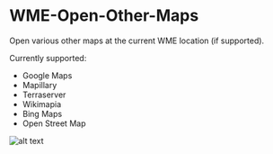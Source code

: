 # WME-Open-Other-Maps
Open various other maps at the current WME location (if supported).

Currently supported:
* Google Maps
* Mapillary
* Terraserver
* Wikimapia
* Bing Maps
* Open Street Map

![alt text](https://imgur.com/V1QODfB.png)
